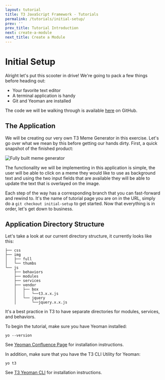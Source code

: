 ```yaml
---
layout: tutorial
title: T3 JavaScript Framework - Tutorials
permalink: /tutorials/initial-setup/
prev: ''
prev_title: Tutorial Introduction
next: create-a-module
next_title: Create a Module
---
```


# Initial Setup

Alright let's put this scooter in drive! We're going to pack a few things before heading out:

- Your favorite text editor
- A terminal application is handy
- Git and Yeoman are installed

The code we will be walking through is available [here](google.com) on GitHub.

## The Application

We will be creating our very own T3 Meme Generator in this exercise. Let's go over what we mean by this before getting our hands dirty. First, a quick snapshot of the finished product:

![Fully built meme generator](http://f.cl.ly/items/161B1L0C2k171Y3B2s3o/Screen%20Shot%202014-02-27%20at%203.26.32%20PM.png)

The functionality we will be implementing in this application is simple, the user will be able to click on a meme they would like to use as background text and using the two input fields that are available they will be able to update the text that is overlayed on the image.

Each step of the way has a corresponding branch that you can fast-forward and rewind to. It's the name of tutorial page you are on in the URL, simply do a `git checkout initial-setup` to get started. Now that everything is in order, let's get down to business.


## Application Directory Structure

Let's take a look at our current directory structure, it currently looks like this:

```
├── css
├── img
│   ├── full
│   └── thumbs
└── js
    ├── behaviors
    ├── modules
    ├── services
    ├── vendor
    │   ├── box
    │   │   └──t3.x.x.js
    │   └── jquery
    │       └──jquery.x.x.js
```

It's a best practice in T3 to have separate directories for modules, services, and behaviors.

To begin the tutorial, make sure you have Yeoman installed:

```
yo --version
```

See [Yeoman Confluence Page](https://confluence.inside-box.net/display/ETO/Yeoman+Node.js+Generator) for installation instructions.

In addition, make sure that you have the T3 CLI Utility for Yeoman:

```
yo t3
```

See [T3 Yeoman CLI](https://confluence.inside-box.net/display/ETO/Yeoman+T3+CLI+Utility) for installation instructions.
